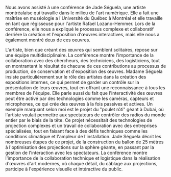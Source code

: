 Nous avons assisté à une conférence de Jade Séguela, une artiste montréalaise  qui travaille dans le milieu de l'art numérique. Elle a fait une maîtrise en muséologie a l'Université du Québec à Montréal et elle travaille en tant que régisseuse pour l'artiste Rafael Lozano-Hemmer. Lors de la conférence, elle nous a expliqué le processus complexe et collaboratif derrière la création et l'exposition d'œuvres interactives, mais elle nous a également montré deux de ces oeuvres.  

L'artiste, bien que créant des œuvres qui semblent solitaires, repose sur une équipe multidisciplinaire. La conférence montre l'importance de la collaboration avec des chercheurs, des techniciens, des logisticiens, tout en montrantant le résultat de chacune de ces contributions au processus de production, de conservation et d'exposition des œuvres. Madame Séguela insiste particulièrement sur le rôle des artistes dans la création des expositions internes, ce qui permet de garder un contrôle sur la présentation de leurs œuvres, tout en offrant une reconnaissance à tous les membres de l'équipe. Elle parle aussi du fait que l'interactivité des œuvres peut être activé par des technologies comme les caméras, capteurs et microphones, ce qui crée des œuvres à la fois passives et actives. Un exemple marquant selon moi est le projet du "poulet rôti" géant à Dubai, où l'artiste voulait permettre aux spectateurs de contrôler des radios du monde entier par le biais de la tête. Ce projet nécessitait des technologies de projection complexes et un travail de collaboration avec des entreprises spécialisées, tout en faisant face à des défis techniques comme les conditions climatique et l'ampleur de l'installation. Jade Séguela décrit les nombreuses étapes de ce projet, de la construction du ballon de 25 mètres à l'optimisation des projections sur la sphère géante, en passant par la gestion de l'interaction avec les spectateurs. La conférence montre l'importance de la collaboration technique et logistique dans la réalisation d'œuvres d'art modernes, où chaque détail, du câblage aux projections, participe à l'expérience visuelle et intéractive du public.


